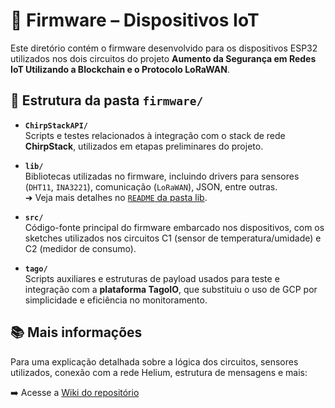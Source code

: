 # 🔧 Firmware – Dispositivos IoT

Este diretório contém o firmware desenvolvido para os dispositivos ESP32 utilizados nos dois circuitos do projeto **Aumento da Segurança em Redes IoT Utilizando a Blockchain e o Protocolo LoRaWAN**.


## 📁 Estrutura da pasta `firmware/`

- **`ChirpStackAPI/`**  
  Scripts e testes relacionados à integração com o stack de rede **ChirpStack**, utilizados em etapas preliminares do projeto.

- **`lib/`**  
  Bibliotecas utilizadas no firmware, incluindo drivers para sensores (`DHT11`, `INA3221`), comunicação (`LoRaWAN`), JSON, entre outras.  
  ➜ Veja mais detalhes no [`README` da pasta lib](./lib/README.md).

- **`src/`**  
  Código-fonte principal do firmware embarcado nos dispositivos, com os sketches utilizados nos circuitos C1 (sensor de temperatura/umidade) e C2 (medidor de consumo).

- **`tago/`**  
  Scripts auxiliares e estruturas de payload usados para teste e integração com a **plataforma TagoIO**, que substituiu o uso de GCP por simplicidade e eficiência no monitoramento.
  

## 📚 Mais informações

Para uma explicação detalhada sobre a lógica dos circuitos, sensores utilizados, conexão com a rede Helium, estrutura de mensagens e mais:

➡️ Acesse a [Wiki do repositório](https://github.com/Gzanini/helium-iot-security/wiki)


